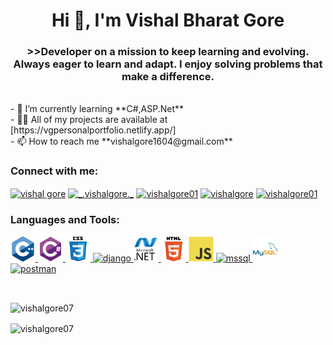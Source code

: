 <h1 align="center">Hi 👋, I'm Vishal Bharat Gore</h1>
<h3 align="center">>>Developer on a mission to keep learning and evolving. Always eager to learn and adapt. I enjoy solving problems that make a difference.</h3>
<img src="https://media.giphy.com/media/K5kfQExKk731K/giphy.gif" width="400px" align="right" alt="">
<br>
- 🌱 I’m currently learning **C#,ASP.Net**
<br>
- 👨‍💻 All of my projects are available at [https://vgpersonalportfolio.netlify.app/]
<br>
- 📫 How to reach me **vishalgore1604@gmail.com**
<br>
<h3 align="left">Connect with me:</h3>
<p align="left">
    <a href="https://linkedin.com/in/vishal-gore-a8436127b" target="blank"><img align="center" src="https://raw.githubusercontent.com/rahuldkjain/github-profile-readme-generator/master/src/images/icons/Social/linked-in-alt.svg" alt="vishal gore" height="30" width="40" /></a>
    <a href="https://instagram.com/_.vishalgore._" target="blank"><img align="center" src="https://raw.githubusercontent.com/rahuldkjain/github-profile-readme-generator/master/src/images/icons/Social/instagram.svg" alt="_.vishalgore._" height="30" width="40" /></a>
    <a href="https://www.codechef.com/users/vishalgore01" target="blank"><img align="center" src="https://cdn.jsdelivr.net/npm/simple-icons@3.1.0/icons/codechef.svg" alt="vishalgore01" height="30" width="40" /></a>
    <a href="https://www.leetcode.com/vishalgore" target="blank"><img align="center" src="https://raw.githubusercontent.com/rahuldkjain/github-profile-readme-generator/master/src/images/icons/Social/leet-code.svg" alt="vishalgore" height="30" width="40" /></a>
    <a href="https://auth.geeksforgeeks.org/user/vishalgore01" target="blank"><img align="center" src="https://raw.githubusercontent.com/rahuldkjain/github-profile-readme-generator/master/src/images/icons/Social/geeks-for-geeks.svg" alt="vishalgore01" height="30" width="40" /></a>
</p>
<h3 align="left">Languages and Tools:</h3>
<p align="left">
    <a href="https://www.w3schools.com/cpp/" target="_blank" rel="noreferrer"> <img src="https://raw.githubusercontent.com/devicons/devicon/master/icons/cplusplus/cplusplus-original.svg" alt="cplusplus" width="40" height="40" /> </a>
    <a href="https://www.w3schools.com/cs/" target="_blank" rel="noreferrer"> <img src="https://raw.githubusercontent.com/devicons/devicon/master/icons/csharp/csharp-original.svg" alt="csharp" width="40" height="40" /> </a>
    <a href="https://www.w3schools.com/css/" target="_blank" rel="noreferrer"> <img src="https://raw.githubusercontent.com/devicons/devicon/master/icons/css3/css3-original-wordmark.svg" alt="css3" width="40" height="40" /> </a>
    <a href="https://www.djangoproject.com/" target="_blank" rel="noreferrer"> <img src="https://cdn.worldvectorlogo.com/logos/django.svg" alt="django" width="40" height="40" /> </a>
    <a href="https://dotnet.microsoft.com/" target="_blank" rel="noreferrer"> <img src="https://raw.githubusercontent.com/devicons/devicon/master/icons/dot-net/dot-net-original-wordmark.svg" alt="dotnet" width="40" height="40" /> </a>
    <a href="https://www.w3.org/html/" target="_blank" rel="noreferrer"> <img src="https://raw.githubusercontent.com/devicons/devicon/master/icons/html5/html5-original-wordmark.svg" alt="html5" width="40" height="40" /> </a>
    <a href="https://developer.mozilla.org/en-US/docs/Web/JavaScript" target="_blank" rel="noreferrer">
    <img src="https://raw.githubusercontent.com/devicons/devicon/master/icons/javascript/javascript-original.svg" alt="javascript" width="40" height="40" /> </a>
    <a href="https://www.microsoft.com/en-us/sql-server" target="_blank" rel="noreferrer"> <img src="https://www.svgrepo.com/show/303229/microsoft-sql-server-logo.svg" alt="mssql" width="40" height="40" /> </a>
    <a href="https://www.mysql.com/" target="_blank" rel="noreferrer"> <img src="https://raw.githubusercontent.com/devicons/devicon/master/icons/mysql/mysql-original-wordmark.svg" alt="mysql" width="40" height="40" /> </a>
    <a href="https://postman.com" target="_blank" rel="noreferrer"> <img src="https://www.vectorlogo.zone/logos/getpostman/getpostman-icon.svg" alt="postman" width="40" height="40" /> </a>
</p>
<br>
<p><img align="center" src="https://github-readme-stats.vercel.app/api/top-langs?username=vishalgore07&show_icons=true&locale=en&layout=compact" alt="vishalgore07" /></p>

<p><img align="center" src="https://github-readme-streak-stats.herokuapp.com/?user=vishalgore07&" alt="vishalgore07" /></p>
